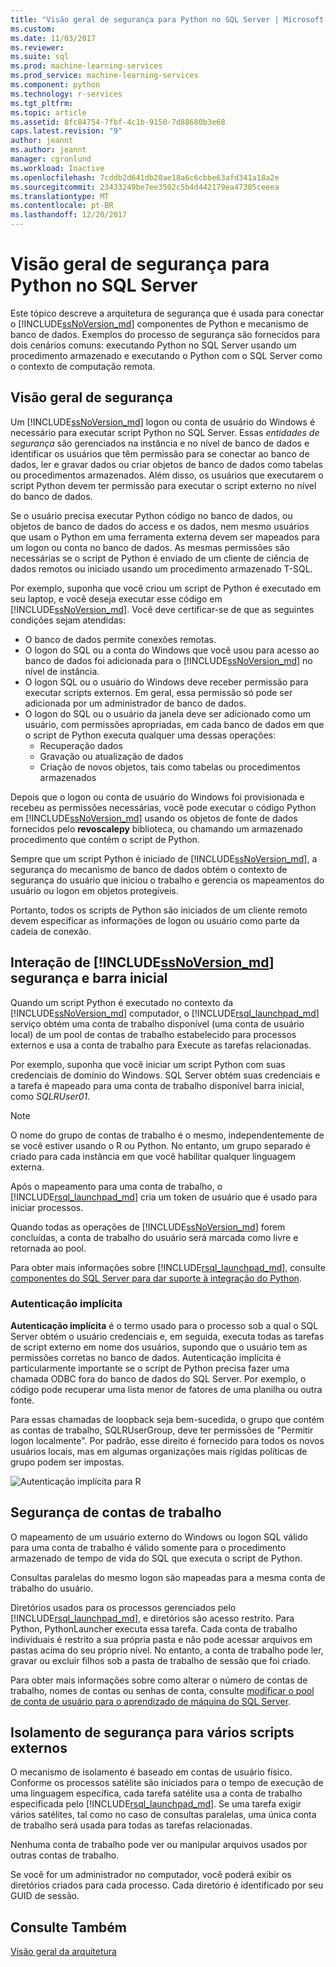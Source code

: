 ```yaml
---
title: "Visão geral de segurança para Python no SQL Server | Microsoft Docs"
ms.custom: 
ms.date: 11/03/2017
ms.reviewer: 
ms.suite: sql
ms.prod: machine-learning-services
ms.prod_service: machine-learning-services
ms.component: python
ms.technology: r-services
ms.tgt_pltfrm: 
ms.topic: article
ms.assetid: 8fc84754-7fbf-4c1b-9150-7d88680b3e68
caps.latest.revision: "9"
author: jeannt
ms.author: jeannt
manager: cgronlund
ms.workload: Inactive
ms.openlocfilehash: 7cddb2d641db20ae18a6c6cbbe63afd341a18a2e
ms.sourcegitcommit: 23433249be7ee3502c5b4d442179ea47305ceeea
ms.translationtype: MT
ms.contentlocale: pt-BR
ms.lasthandoff: 12/20/2017
---
```

# <a name="security-overview-for-python-in-sql-server"></a>Visão geral de segurança para Python no SQL Server

Este tópico descreve a arquitetura de segurança que é usada para conectar o [!INCLUDE[ssNoVersion_md](../../includes/ssnoversion-md.md)] componentes de Python e mecanismo de banco de dados. Exemplos do processo de segurança são fornecidos para dois cenários comuns: executando Python no SQL Server usando um procedimento armazenado e executando o Python com o SQL Server como o contexto de computação remota.

## <a name="security-overview"></a>Visão geral de segurança

Um [!INCLUDE[ssNoVersion_md](../../includes/ssnoversion-md.md)] logon ou conta de usuário do Windows é necessário para executar script Python no SQL Server. Essas *entidades de segurança* são gerenciados na instância e no nível de banco de dados e identificar os usuários que têm permissão para se conectar ao banco de dados, ler e gravar dados ou criar objetos de banco de dados como tabelas ou procedimentos armazenados. Além disso, os usuários que executarem o script Python devem ter permissão para executar o script externo no nível do banco de dados.

Se o usuário precisa executar Python código no banco de dados, ou objetos de banco de dados do access e os dados, nem mesmo usuários que usam o Python em uma ferramenta externa devem ser mapeados para um logon ou conta no banco de dados. As mesmas permissões são necessárias se o script de Python é enviado de um cliente de ciência de dados remotos ou iniciado usando um procedimento armazenado T-SQL.

Por exemplo, suponha que você criou um script de Python é executado em seu laptop, e você deseja executar esse código em [!INCLUDE[ssNoVersion_md](../../includes/ssnoversion-md.md)]. Você deve certificar-se de que as seguintes condições sejam atendidas:

+ O banco de dados permite conexões remotas.
+ O logon do SQL ou a conta do Windows que você usou para acesso ao banco de dados foi adicionada para o [!INCLUDE[ssNoVersion_md](../../includes/ssnoversion-md.md)] no nível de instância.
+ O logon SQL ou o usuário do Windows deve receber permissão para executar scripts externos. Em geral, essa permissão só pode ser adicionada por um administrador de banco de dados.
+ O logon do SQL ou o usuário da janela deve ser adicionado como um usuário, com permissões apropriadas, em cada banco de dados em que o script de Python executa qualquer uma dessas operações:
    + Recuperação dados
    + Gravação ou atualização de dados
    + Criação de novos objetos, tais como tabelas ou procedimentos armazenados

Depois que o logon ou conta de usuário do Windows foi provisionada e recebeu as permissões necessárias, você pode executar o código Python em [!INCLUDE[ssNoVersion_md](../../includes/ssnoversion-md.md)] usando os objetos de fonte de dados fornecidos pelo **revoscalepy** biblioteca, ou chamando um armazenado procedimento que contém o script de Python.

Sempre que um script Python é iniciado de [!INCLUDE[ssNoVersion_md](../../includes/ssnoversion-md.md)], a segurança do mecanismo de banco de dados obtém o contexto de segurança do usuário que iniciou o trabalho e gerencia os mapeamentos do usuário ou logon em objetos protegíveis.

Portanto, todos os scripts de Python são iniciados de um cliente remoto devem especificar as informações de logon ou usuário como parte da cadeia de conexão.

## <a name="interaction-of-includessnoversionmdincludesssnoversion-mdmd-security-and-launchpad-security"></a>Interação de [!INCLUDE[ssNoVersion_md](../../includes/ssnoversion-md.md)] segurança e barra inicial

Quando um script Python é executado no contexto da [!INCLUDE[ssNoVersion_md](../../includes/ssnoversion-md.md)] computador, o [!INCLUDE[rsql_launchpad_md](../../includes/rsql-launchpad-md.md)] serviço obtém uma conta de trabalho disponível (uma conta de usuário local) de um pool de contas de trabalho estabelecido para processos externos e usa a conta de trabalho para Execute as tarefas relacionadas.

Por exemplo, suponha que você iniciar um script Python com suas credenciais de domínio do Windows. SQL Server obtém suas credenciais e a tarefa é mapeado para uma conta de trabalho disponível barra inicial, como *SQLRUser01*.

> [!NOTE]
> O nome do grupo de contas de trabalho é o mesmo, independentemente de se você estiver usando o R ou Python. No entanto, um grupo separado é criado para cada instância em que você habilitar qualquer linguagem externa.

Após o mapeamento para uma conta de trabalho, o [!INCLUDE[rsql_launchpad_md](../../includes/rsql-launchpad-md.md)] cria um token de usuário que é usado para iniciar processos. 

Quando todas as operações de [!INCLUDE[ssNoVersion_md](../../includes/ssnoversion-md.md)] forem concluídas, a conta de trabalho do usuário será marcada como livre e retornada ao pool.

Para obter mais informações sobre [!INCLUDE[rsql_launchpad_md](../../includes/rsql-launchpad-md.md)], consulte [componentes do SQL Server para dar suporte à integração do Python](../../advanced-analytics/python/new-components-in-sql-server-to-support-python-integration.md).

### <a name="implied-authentication"></a>Autenticação implícita

**Autenticação implícita** é o termo usado para o processo sob a qual o SQL Server obtém o usuário credenciais e, em seguida, executa todas as tarefas de script externo em nome dos usuários, supondo que o usuário tem as permissões corretas no banco de dados. Autenticação implícita é particularmente importante se o script de Python precisa fazer uma chamada ODBC fora do banco de dados do SQL Server. Por exemplo, o código pode recuperar uma lista menor de fatores de uma planilha ou outra fonte.

Para essas chamadas de loopback seja bem-sucedida, o grupo que contém as contas de trabalho, SQLRUserGroup, deve ter permissões de "Permitir logon localmente". Por padrão, esse direito é fornecido para todos os novos usuários locais, mas em algumas organizações mais rígidas políticas de grupo podem ser impostas.

![Autenticação implícita para R](media/implied-auth-python2.png)

## <a name="security-of-worker-accounts"></a>Segurança de contas de trabalho

O mapeamento de um usuário externo do Windows ou logon SQL válido para uma conta de trabalho é válido somente para o procedimento armazenado de tempo de vida do SQL que executa o script de Python.

Consultas paralelas do mesmo logon são mapeadas para a mesma conta de trabalho do usuário.

Diretórios usados para os processos gerenciados pelo [!INCLUDE[rsql_launchpad_md](../../includes/rsql-launchpad-md.md)], e diretórios são acesso restrito. Para Python, PythonLauncher executa essa tarefa. Cada conta de trabalho individuais é restrito a sua própria pasta e não pode acessar arquivos em pastas acima do seu próprio nível. No entanto, a conta de trabalho pode ler, gravar ou excluir filhos sob a pasta de trabalho de sessão que foi criado.

Para obter mais informações sobre como alterar o número de contas de trabalho, nomes de contas ou senhas de conta, consulte [modificar o pool de conta de usuário para o aprendizado de máquina do SQL Server](../../advanced-analytics/r/modify-the-user-account-pool-for-sql-server-r-services.md).


## <a name="security-isolation-for-multiple-external-scripts"></a>Isolamento de segurança para vários scripts externos

O mecanismo de isolamento é baseado em contas de usuário físico. Conforme os processos satélite são iniciados para o tempo de execução de uma linguagem específica, cada tarefa satélite usa a conta de trabalho especificada pelo [!INCLUDE[rsql_launchpad_md](../../includes/rsql-launchpad-md.md)]. Se uma tarefa exigir vários satélites, tal como no caso de consultas paralelas, uma única conta de trabalho será usada para todas as tarefas relacionadas.

Nenhuma conta de trabalho pode ver ou manipular arquivos usados por outras contas de trabalho.

Se você for um administrador no computador, você poderá exibir os diretórios criados para cada processo. Cada diretório é identificado por seu GUID de sessão.

## <a name="see-also"></a>Consulte Também

[Visão geral da arquitetura](../../advanced-analytics/python/architecture-overview-sql-server-python.md)
